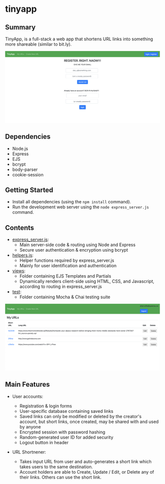 # tinyapp

## Summary

TinyApp, is a full-stack a web app that shortens URL links into something more shareable (similar to bit.ly).

![LoginPage](images/loginPage.png)
## Dependencies

- Node.js
- Express
- EJS
- bcrypt
- body-parser
- cookie-session

## Getting Started

- Install all dependencies (using the `npm install` command).
- Run the development web server using the `node express_server.js` command.

## Contents

* [express_server.js](/helpers.js): 
  * Main server-side code & routing using Node and Express
  * Secure user authentication & encryption using bcrypt
* [helpers.js](/helpers.js): 
  * Helper functions required by express_server.js
  * Mainly for user identification and authentication
* [views](/views): 
  * Folder containing EJS Templates and Partials
  * Dynamically renders client-side using HTML, CSS, and Javascript, according to routing in express_server.js
* [test](/test): 
  * Folder containing Mocha & Chai testing suite

![URLList](images/urlsList.png)

  ## Main Features

* User accounts: 
  * Registration & login forms
  * User-specific database containing saved links
  * Saved links can only be modified or deleted by the creator's account, but short links, once created, may be shared with and used by anyone
  * Encrypted session with password hashing
  * Random-generated user ID for added security
  * Logout button in header

* URL Shortnener: 
  * Takes input URL from user and auto-generates a short link which takes users to the same destination.
  * Account holders are able to Create, Update / Edit, or Delete any of their links. Others can use the short link.
    
